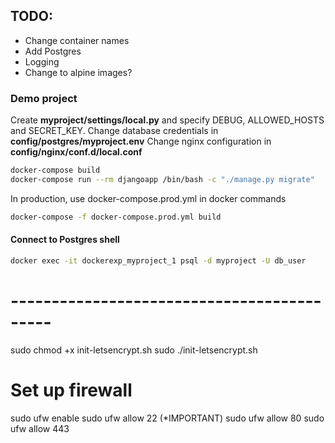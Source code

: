 
## TODO:
- Change container names
- Add Postgres
- Logging
- Change to alpine images?

### Demo project

Create **myproject/settings/local.py** and specify DEBUG, ALLOWED_HOSTS and SECRET_KEY.
Change database credentials in **config/postgres/myproject.env**
Change nginx configuration in **config/nginx/conf.d/local.conf**

```sh
docker-compose build
docker-compose run --rm djangoapp /bin/bash -c "./manage.py migrate"
```

In production, use docker-compose.prod.yml in docker commands
```sh
docker-compose -f docker-compose.prod.yml build
```

#### Connect to Postgres shell
```sh
docker exec -it dockerexp_myproject_1 psql -d myproject -U db_user
```

# -------------------------------------------

sudo chmod +x init-letsencrypt.sh
sudo ./init-letsencrypt.sh

# Set up firewall
sudo ufw enable
sudo ufw allow 22  (*IMPORTANT)
sudo ufw allow 80
sudo ufw allow 443
